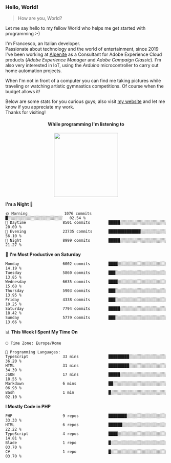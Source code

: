 ### Hello, World!

> How are you, World?

Let me say hello to my fellow World who helps me get started with programming :-)

I'm Francesco, an Italian developer.  
Passionate about technology and the world of entertainment, since 2019 I've been working at [Alpenite](https://www.alpenite.com) as a Consultant for Adobe Experience Cloud products (*Adobe Experience Manager* and *Adobe Campaign Classic*). I'm also very interested in IoT, using the *Arduino* microcontroller to carry out home automation projects.

When I'm not in front of a computer you can find me taking pictures while traveling or watching artistic gymnastics competitions. Of course when the budget allows it!

Below are some stats for you curious guys; also visit [my website](https://www.francescorega.eu) and let me know if you appreciate my work.  
Thanks for visiting!

<div align="center">
  <h4>While programming I'm listening to</h4>
  <a href="https://apps.francescorega.eu/now-playing/11147232609" target="_blank"><img src="https://apps.francescorega.eu/now-playing/11147232609" width="200"></a>
</div>

<!--START_SECTION:waka-->
**I'm a Night 🦉** 

```text
🌞 Morning                1076 commits        █░░░░░░░░░░░░░░░░░░░░░░░░   02.54 % 
🌆 Daytime                8501 commits        █████░░░░░░░░░░░░░░░░░░░░   20.09 % 
🌃 Evening                23735 commits       ██████████████░░░░░░░░░░░   56.10 % 
🌙 Night                  8999 commits        █████░░░░░░░░░░░░░░░░░░░░   21.27 % 
```
📅 **I'm Most Productive on Saturday** 

```text
Monday                   6002 commits        ████░░░░░░░░░░░░░░░░░░░░░   14.19 % 
Tuesday                  5860 commits        ███░░░░░░░░░░░░░░░░░░░░░░   13.85 % 
Wednesday                6635 commits        ████░░░░░░░░░░░░░░░░░░░░░   15.68 % 
Thursday                 5903 commits        ███░░░░░░░░░░░░░░░░░░░░░░   13.95 % 
Friday                   4338 commits        ███░░░░░░░░░░░░░░░░░░░░░░   10.25 % 
Saturday                 7794 commits        █████░░░░░░░░░░░░░░░░░░░░   18.42 % 
Sunday                   5779 commits        ███░░░░░░░░░░░░░░░░░░░░░░   13.66 % 
```


📊 **This Week I Spent My Time On** 

```text
🕑︎ Time Zone: Europe/Rome

💬 Programming Languages: 
TypeScript               33 mins             █████████░░░░░░░░░░░░░░░░   36.20 % 
HTML                     31 mins             █████████░░░░░░░░░░░░░░░░   34.39 % 
JSON                     17 mins             █████░░░░░░░░░░░░░░░░░░░░   18.55 % 
Markdown                 6 mins              ██░░░░░░░░░░░░░░░░░░░░░░░   06.93 % 
Bash                     1 min               █░░░░░░░░░░░░░░░░░░░░░░░░   02.10 % 
```

**I Mostly Code in PHP** 

```text
PHP                      9 repos             ████████░░░░░░░░░░░░░░░░░   33.33 % 
HTML                     6 repos             ██████░░░░░░░░░░░░░░░░░░░   22.22 % 
TypeScript               4 repos             ████░░░░░░░░░░░░░░░░░░░░░   14.81 % 
Blade                    1 repo              █░░░░░░░░░░░░░░░░░░░░░░░░   03.70 % 
C#                       1 repo              █░░░░░░░░░░░░░░░░░░░░░░░░   03.70 % 
```




<!--END_SECTION:waka-->
